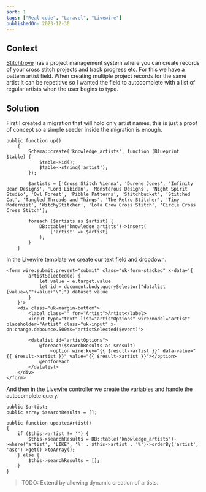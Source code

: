 ```yaml
---
sort: 1
tags: ["Real code", "Laravel", "Livewire"]
publishedOn: 2023-12-30
---
```


## Context

<a href="https://stitchtrove.com" target="_blank">Stitchtrove</a> has a project management system where you can create records of your cross stitch projects and track progress etc. For this we have a pattern artist field. When creating multiple project records for the same artist it can be repetitive so I wanted the field to autocomplete with a list of regular artists when the user begins to type. 

## Solution

First I created a migration that will hold only artist names, this is just a proof of concept so a simple seeder inside the migration is enough.


```
public function up()
    {
        Schema::create('knowledge_artists', function (Blueprint $table) {
            $table->id();
            $table->string('artist');
        });

        $artists = ['Cross Stitch Vienna', 'Durene Jones', 'Infinity Bear Designs', 'Lord Libidan', 'Monsterous Designs', 'Night Spirit Studio', 'Owl Forest', 'Pibble Patterns', 'Stitchbucket', 'Stitched Cat', 'Tangled Threads and Things', 'The Retro Stitcher', 'Tiny Modernist', 'WitchyStitcher', 'Lola Crow Cross Stitch', 'Circle Cross Cross Stitch'];

        foreach ($artists as $artist) {
            DB::table('knowledge_artists')->insert(
                ['artist' => $artist]
            );
        }
    }

```

In the Livewire template we create our text field and dropdown. 

```
<form wire:submit.prevent="submit" class="uk-form-stacked" x-data='{
        artistSelected(e) {
            let value = e.target.value
            let id = document.body.querySelector("datalist [value=\""+value+"\"]").dataset.value
        }
    }'>
    <div class="uk-margin-bottom">
        <label class="" for="Artist">Artist</label>
        <input type="text" list="artistOptions" wire:model="artist" placeholder="Artist" class="uk-input" x-on:change.debounce.500ms="artistSelected($event)">

        <datalist id="artistOptions">
            @foreach($searchResults as $result)
                <option wire:key="{{ $result->artist }}" data-value="{{ $result->artist }}" value="{{ $result->artist }}"></option>
            @endforeach
        </datalist>
    </div>
</form>
```

And then in the Livewire controller we create the variables and handle the autocomplete query.


```
public $artist;
public array $searchResults = [];

public function updatedArtist()
{
    if ($this->artist != '') {
        $this->searchResults = DB::table('knowledge_artists')->where('artist', 'LIKE', '%' . $this->artist . '%')->orderBy('artist', 'asc')->get()->toArray();
    } else {
        $this->searchResults = [];
    }
}
```

> TODO: Extend by allowing dynamic creation of artists.